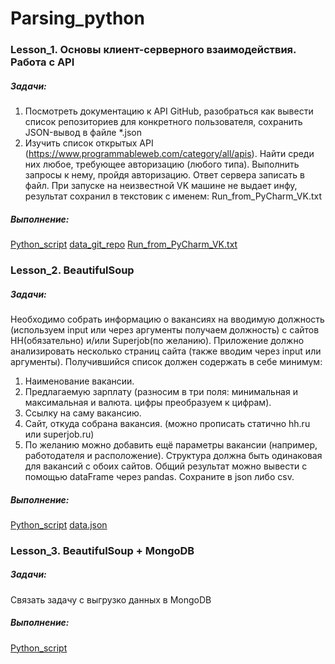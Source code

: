 # Parsing_python


### Lesson_1. Основы клиент-серверного взаимодействия. Работа с API
##### Задачи:
1. Посмотреть документацию к API GitHub, разобраться как вывести список репозиториев для конкретного 
пользователя, сохранить JSON-вывод в файле *.json
2. Изучить список открытых API (https://www.programmableweb.com/category/all/apis).
Найти среди них любое, требующее авторизацию (любого типа). Выполнить запросы к нему, пройдя авторизацию.
Ответ сервера записать в файл.
При запуске на неизвестной VK машине не выдает инфу, результат сохранил в текстовик с именем: Run_from_PyCharm_VK.txt
##### Выполнение:
[Python_script](https://github.com/ZoooMX/Parsing_python/blob/main/lesson_1/HW_lesson_1.py)
[data_git_repo](data_repo.json)
[Run_from_PyCharm_VK.txt](https://github.com/ZoooMX/Parsing_python/blob/main/lesson_1/Run_from_PyCharm_VK.txt)

### Lesson_2. BeautifulSoup
##### Задачи:
Необходимо собрать информацию о вакансиях на вводимую должность (используем input или через аргументы получаем должность) с сайтов HH(обязательно) и/или Superjob(по желанию). Приложение должно анализировать несколько страниц сайта (также вводим через input или аргументы). Получившийся список должен содержать в себе минимум:
1. Наименование вакансии.
2. Предлагаемую зарплату (разносим в три поля: минимальная и максимальная и валюта. цифры преобразуем к цифрам).
3. Ссылку на саму вакансию.
4. Сайт, откуда собрана вакансия. (можно прописать статично hh.ru или superjob.ru)
5. По желанию можно добавить ещё параметры вакансии (например, работодателя и расположение). Структура должна быть одинаковая для вакансий с обоих сайтов. Общий результат можно вывести с помощью dataFrame через pandas. Сохраните в json либо csv.
##### Выполнение:
[Python_script](https://github.com/ZoooMX/Parsing_python/blob/main/lesson_2/lesson_2.py)
[data.json](https://github.com/ZoooMX/Parsing_python/blob/main/lesson_2/data_hh.json)

### Lesson_3. BeautifulSoup + MongoDB
##### Задачи:
Связать задачу с выгрузко данных в MongoDB
##### Выполнение:
[Python_script](https://github.com/ZoooMX/Parsing_python/blob/main/lesson_3/lesson_3.py)
